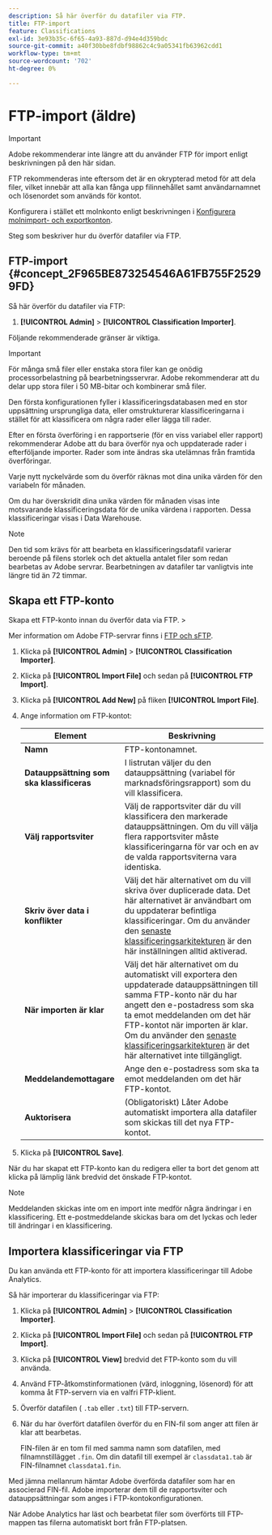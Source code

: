 ```yaml
---
description: Så här överför du datafiler via FTP.
title: FTP-import
feature: Classifications
exl-id: 3e93b35c-6f65-4a93-887d-d94e4d359bdc
source-git-commit: a40f30bbe8fdbf98862c4c9a05341fb63962cdd1
workflow-type: tm+mt
source-wordcount: '702'
ht-degree: 0%

---
```


# FTP-import (äldre)

>[!IMPORTANT]
>
>Adobe rekommenderar inte längre att du använder FTP för import enligt beskrivningen på den här sidan.
>
>FTP rekommenderas inte eftersom det är en okrypterad metod för att dela filer, vilket innebär att alla kan fånga upp filinnehållet samt användarnamnet och lösenordet som används för kontot.
>
>Konfigurera i stället ett molnkonto enligt beskrivningen i [Konfigurera molnimport- och exportkonton](/help/components/locations/configure-import-accounts.md).

Steg som beskriver hur du överför datafiler via FTP.

## FTP-import {#concept_2F965BE873254546A61FB755F25299FD}

Så här överför du datafiler via FTP:

1. **[!UICONTROL Admin]** > **[!UICONTROL Classification Importer]**.

Följande rekommenderade gränser är viktiga.

>[!IMPORTANT]
>
>För många små filer eller enstaka stora filer kan ge onödig processorbelastning på bearbetningsservrar. Adobe rekommenderar att du delar upp stora filer i 50 MB-bitar och kombinerar små filer.

Den första konfigurationen fyller i klassificeringsdatabasen med en stor uppsättning ursprungliga data, eller omstrukturerar klassificeringarna i stället för att klassificera om några rader eller lägga till rader.

Efter en första överföring i en rapportserie (för en viss variabel eller rapport) rekommenderar Adobe att du bara överför nya och uppdaterade rader i efterföljande importer. Rader som inte ändras ska utelämnas från framtida överföringar.

Varje nytt nyckelvärde som du överför räknas mot dina unika värden för den variabeln för månaden.

Om du har överskridit dina unika värden för månaden visas inte motsvarande klassificeringsdata för de unika värdena i rapporten. Dessa klassificeringar visas i Data Warehouse.

>[!NOTE]
>
>Den tid som krävs för att bearbeta en klassificeringsdatafil varierar beroende på filens storlek och det aktuella antalet filer som redan bearbetas av Adobe servrar. Bearbetningen av datafiler tar vanligtvis inte längre tid än 72 timmar.

## Skapa ett FTP-konto

Skapa ett FTP-konto innan du överför data via FTP. >

Mer information om Adobe FTP-servrar finns i [FTP och sFTP](/help/export/ftp-and-sftp/ftp-overview.md).

1. Klicka på **[!UICONTROL Admin]** > **[!UICONTROL Classification Importer]**.
1. Klicka på **[!UICONTROL Import File]** och sedan på **[!UICONTROL FTP Import]**.
1. Klicka på **[!UICONTROL Add New]** på fliken **[!UICONTROL Import File]**.
1. Ange information om FTP-kontot:

   | Element | Beskrivning |
   |---|---|
   | **Namn** | FTP-kontonamnet. |
   | **Datauppsättning som ska klassificeras** | I listrutan väljer du den datauppsättning (variabel för marknadsföringsrapport) som du vill klassificera. |
   | **Välj rapportsviter** | Välj de rapportsviter där du vill klassificera den markerade datauppsättningen. Om du vill välja flera rapportsviter måste klassificeringarna för var och en av de valda rapportsviterna vara identiska. |
   | **Skriv över data i konflikter** | Välj det här alternativet om du vill skriva över duplicerade data. Det här alternativet är användbart om du uppdaterar befintliga klassificeringar. Om du använder den [senaste klassificeringsarkitekturen](../sets/overview.md) är den här inställningen alltid aktiverad. |
   | **När importen är klar** | Välj det här alternativet om du automatiskt vill exportera den uppdaterade datauppsättningen till samma FTP-konto när du har angett den e-postadress som ska ta emot meddelanden om det här FTP-kontot när importen är klar. Om du använder den [senaste klassificeringsarkitekturen](../sets/overview.md) är det här alternativet inte tillgängligt. |
   | **Meddelandemottagare** | Ange den e-postadress som ska ta emot meddelanden om det här FTP-kontot. |
   | **Auktorisera** | (Obligatoriskt) Låter Adobe automatiskt importera alla datafiler som skickas till det nya FTP-kontot. |

1. Klicka på **[!UICONTROL Save]**.

När du har skapat ett FTP-konto kan du redigera eller ta bort det genom att klicka på lämplig länk bredvid det önskade FTP-kontot.

>[!NOTE]
>
>Meddelanden skickas inte om en import inte medför några ändringar i en klassificering. Ett e-postmeddelande skickas bara om det lyckas och leder till ändringar i en klassificering.

## Importera klassificeringar via FTP

Du kan använda ett FTP-konto för att importera klassificeringar till Adobe Analytics.

Så här importerar du klassificeringar via FTP:

1. Klicka på **[!UICONTROL Admin]** > **[!UICONTROL Classification Importer]**.
1. Klicka på **[!UICONTROL Import File]** och sedan på **[!UICONTROL FTP Import]**.
1. Klicka på **[!UICONTROL View]** bredvid det FTP-konto som du vill använda.
1. Använd FTP-åtkomstinformationen (värd, inloggning, lösenord) för att komma åt FTP-servern via en valfri FTP-klient.
1. Överför datafilen ( `.tab` eller `.txt`) till FTP-servern.
1. När du har överfört datafilen överför du en FIN-fil som anger att filen är klar att bearbetas.

   FIN-filen är en tom fil med samma namn som datafilen, med filnamnstillägget `.fin`. Om din datafil till exempel är `classdata1.tab` är FIN-filnamnet `classdata1.fin`.

Med jämna mellanrum hämtar Adobe överförda datafiler som har en associerad FIN-fil. Adobe importerar dem till de rapportsviter och datauppsättningar som anges i FTP-kontokonfigurationen.

När Adobe Analytics har läst och bearbetat filer som överförts till FTP-mappen tas filerna automatiskt bort från FTP-platsen.
